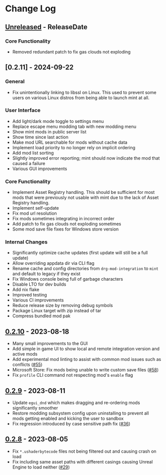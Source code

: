 # Change Log

<!-- next-header -->

## [Unreleased] - ReleaseDate

### Core Functionality

- Removed redundant patch to fix gas clouds not exploding

## [0.2.11] - 2024-09-22

### General

- Fix unintentionally linking to libssl on Linux. This used to prevent some users on various Linux
  distros from being able to launch mint at all.

### User Interface

- Add light/dark mode toggle to settings menu
- Replace escape menu modding tab with new modding menu
- Show mint mods in public server list
- Show time since last action
- Make mod URL searchable for mods without cache data
- Implement load priority to no longer rely on implicit ordering
- Add mod list sorting
- Slightly improved error reporting; mint should now indicate the mod that caused a failure
- Various GUI improvements

### Core Functionality

- Implement Asset Registry handling. This should be sufficient for most mods that were previously
  not usable with mint due to the lack of Asset Registry handling.
- Implement self-update
- Fix mod url resolution
- Fix mods sometimes integrating in incorrect order
- Add patch to fix gas clouds not exploding sometimes
- Some mod save file fixes for Windows store version

### Internal Changes

- Significantly optimize cache updates (first update will still be a full update)
- Allow overriding appdata dir via CLI flag
- Rename cache and config directories from `drg-mod-integration` to `mint` and default to legacy
  if they exist
- Fix Windows console being full of garbage characters
- Disable LTO for dev builds
- Add nix flake
- Improved testing
- Various CI improvements
- Reduce release size by removing debug symbols
- Package Linux target with zip instead of tar
- Compress bundled mod pak

## [0.2.10] - 2023-08-18

- Many small improvements to the GUI
- Add simple in game UI to show local and remote integration version and active mods
- Add experimental mod linting to assist with common mod issues such as conflicts ([#55](https://github.com/trumank/mint/pull/55))
- Microsoft Store: Fix mods being unable to write custom save files ([#58](https://github.com/trumank/mint/issues/58))
- Fix `profile` CLI command not respecting mod's `enable` flag

## [0.2.9] - 2023-08-11

- Update `egui_dnd` which makes dragging and re-ordering mods significantly smoother
- Restore modding subsystem config upon uninstalling to prevent all mods getting enabled and kicking the user to sandbox
- Fix regression introduced by case sensitive path fix ([#36](https://github.com/trumank/mint/issues/36))

## [0.2.8] - 2023-08-05

- Fix `*.ushaderbytecode` files not being filtered out and causing crash on load
- Fix including same asset paths with different casings causing Unreal Engine to load neither ([#29](https://github.com/trumank/mint/issues/29))

<!-- next-url -->
[Unreleased]: https://github.com/trumank/mint/compare/v0.2.10...HEAD
[0.2.10]: https://github.com/trumank/mint/compare/v0.2.9...v0.2.10
[0.2.9]: https://github.com/trumank/mint/compare/v0.2.8...v0.2.9
[0.2.8]: https://github.com/trumank/mint/compare/v0.2.7...v0.2.8
